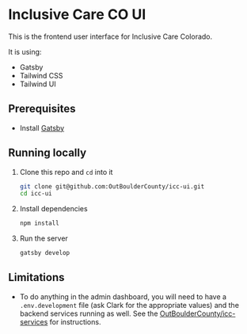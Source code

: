 # Inclusive Care CO UI

This is the frontend user interface for Inclusive Care Colorado.

It is using:

- Gatsby
- Tailwind CSS
- Tailwind UI

## Prerequisites

- Install [Gatsby](https://www.gatsbyjs.com/docs/tutorial/part-0/#gatsby-cli)

## Running locally

1. Clone this repo and `cd` into it

   ```sh
   git clone git@github.com:OutBoulderCounty/icc-ui.git
   cd icc-ui
   ```

1. Install dependencies

   ```sh
   npm install
   ```

1. Run the server

   ```sh
   gatsby develop
   ```

## Limitations

- To do anything in the admin dashboard, you will need to have a `.env.development` file (ask Clark for the appropriate values) and the backend services running as well. See the [OutBoulderCounty/icc-services](https://github.com/OutBoulderCounty/icc-services) for instructions.
